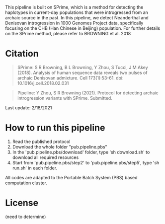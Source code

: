 This pipeline is built on SPrime, which is a method for detecting the haplotypes in current-day populations that were introgressed from an archaic source in the past. 
In this pipeline, we detect Neanderthal and Denisovan introgression in 1000 Genomes Project data, specifically focusing on the CHB (Han Chinese in Beijing) population. For further details on the SPrime method, please refer to BROWNING et al. 2018

# Citation

> SPrime: S R Browning, B L Browning, Y Zhou, S Tucci, J M Akey (2018). Analysis of human sequence data reveals two pulses of archaic Denisovan admixture. Cell 173(1):53-61. doi: 10.1016/j.cell.2018.02.031

> Pipeline: Y Zhou, S R Browning (2021). Protocol for detecting archaic introgression variants with SPrime. Submitted.

Last update: 2/18/2021

# How to run this pipeline

1. Read the published protocol
2. Download the whole folder "pub.pipeline.pbs"
3. In the 'pub.pipeline.pbs/download' folder, type 'sh download.sh' to download all required resources
4. Start from 'pub.pipeline.pbs/step2' to 'pub.pipeline.pbs/step5', type 'sh run.sh' in each folder.

All codes are adapted to the Portable Batch System (PBS) based computation cluster.

# License

(need to determine)
